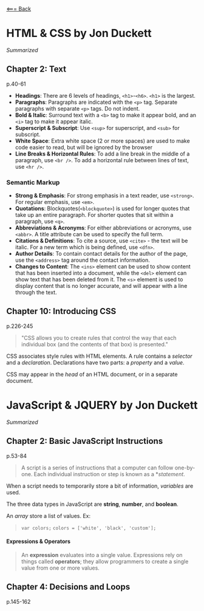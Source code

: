[<=== Back](README.md)

# HTML & CSS by Jon Duckett
*Summarized*

## Chapter 2: Text
p.40-61
- **Headings**: There are 6 levels of headings, `<h1>`-`<h6>`. `<h1>` is the largest.
- **Paragraphs**: Paragraphs are indicated with the `<p>` tag. Separate paragraphs with separate `<p>` tags. Do not indent.
- **Bold & Italic**: Surround text with a `<b>` tag to make it appear bold, and an `<i>` tag to make it appear italic.
- **Superscript & Subscript**: Use `<sup>` for superscript, and `<sub>` for subscript.
- **White Space**: Extra white space (2 or more spaces) are used to make code easier to read, but will be ignored by the browser
- **Line Breaks & Horizontal Rules**: To add a line break in the middle of a paragraph, use `<br />`. To add a horizontal rule between lines of text, use `<hr />`.

### Semantic Markup

- **Strong & Emphasis**: For strong emphasis in a text reader, use `<strong>`. For regular emphasis, use `<em>`.
- **Quotations**: Blockquotes(`<blockquote>`) is used for longer quotes that take up an entire paragraph. For shorter quotes that sit within a paragraph, use `<q>`.
- **Abbreviations & Acronyms**: For either abbreviations or acronyms, use `<abbr>`. A title attribute can be used to specify the full term.
- **Citations & Definitions**: To cite a source, use `<cite>` - the text will be italic. For a new term which is being defined, use `<dfn>`.
- **Author Details**: To contain contact details for the author of the page, use the `<address>` tag around the contact information.
- **Changes to Content**: The `<ins>` element can be used to show content that has been inserted into a document, while the `<del>` element can show text that has been deleted from it. The `<s>` element is used to display content that is no longer accurate, and will appear with a line through the text.

## Chapter 10: Introducing CSS
p.226-245
> "CSS allows you to create rules that control the way that each individual box (and the contents of that box) is presented."

CSS associates style rules with HTML elements. A rule contains a *selector* and a *declaration*. Declarations have two parts: a *property* and a *value*.

CSS may appear in the *head* of an HTML document, or in a separate document.

# JavaScript & JQUERY by Jon Duckett
*Summarized*

## Chapter 2: Basic JavaScript Instructions
p.53-84

> A script is a series of instructions that a computer can follow one-by-one. Each individual instruction or step is known as a **statement*.

When a script needs to temporarily store a bit of information, *variables* are used.

The three data types in JavaScript are **string**, **number**, and **boolean**.

An *array* store a list of values. Ex: 

> `var colors;`
> `colors = ['white', 'black', 'custom'];`

#### Expressions & Operators

> An **expression** evaluates into a single value. 
> Expressions rely on things called **operators**; they allow programmers to create a single value from one or more values.

## Chapter 4: Decisions and Loops
p.145-162

